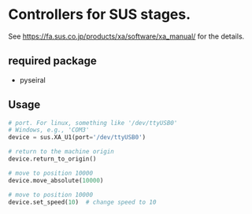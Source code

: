 # Controllers for SUS stages.

See 
https://fa.sus.co.jp/products/xa/software/xa_manual/
for the details.

## required package

+ pyseiral

## Usage

```python
# port. For linux, something like '/dev/ttyUSB0'
# Windows, e.g., 'COM3'
device = sus.XA_U1(port='/dev/ttyUSB0')

# return to the machine origin
device.return_to_origin()

# move to position 10000
device.move_absolute(10000)

# move to position 10000
device.set_speed(10)  # change speed to 10
```